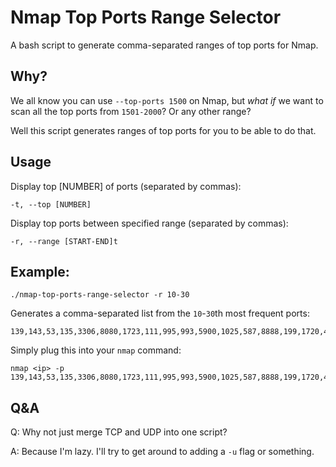 # Nmap Top Ports Range Selector

A bash script to generate comma-separated ranges of top ports for Nmap.

## Why?

We all know you can use `--top-ports 1500` on Nmap, but _what if_ we want to scan all the top ports from `1501-2000`? Or any other range?

Well this script generates ranges of top ports for you to be able to do that.

## Usage

Display top [NUMBER] of ports (separated by commas):
    
    -t, --top [NUMBER]

Display top ports between specified range (separated by commas):

    -r, --range [START-END]t

## Example:

    ./nmap-top-ports-range-selector -r 10-30

Generates a comma-separated list from the `10`-`30`th most frequent ports:

    139,143,53,135,3306,8080,1723,111,995,993,5900,1025,587,8888,199,1720,465,548,113,81,6001

Simply plug this into your `nmap` command:

    nmap <ip> -p 139,143,53,135,3306,8080,1723,111,995,993,5900,1025,587,8888,199,1720,465,548,113,81,6001

## Q&A

Q: Why not just merge TCP and UDP into one script?

A: Because I'm lazy. I'll try to get around to adding a `-u` flag or something.
